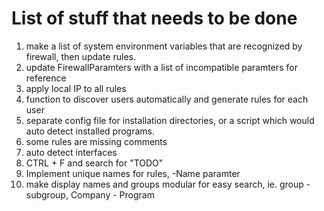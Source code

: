 # List of stuff that needs to be done

1. make a list of system environment variables that are recognized by firewall, then update rules.
2. update FirewallParamters with a list of incompatible paramters for reference
3. apply local IP to all rules
4. function to discover users automatically and generate rules for each user
5. separate config file for installation directories, or a script which would auto detect installed programs.
6. some rules are missing comments
7. auto detect interfaces
8. CTRL + F and search for "TODO"
9. Implement unique names for rules, -Name paramter
10. make display names and groups modular for easy search, ie. group - subgroup, Company - Program
